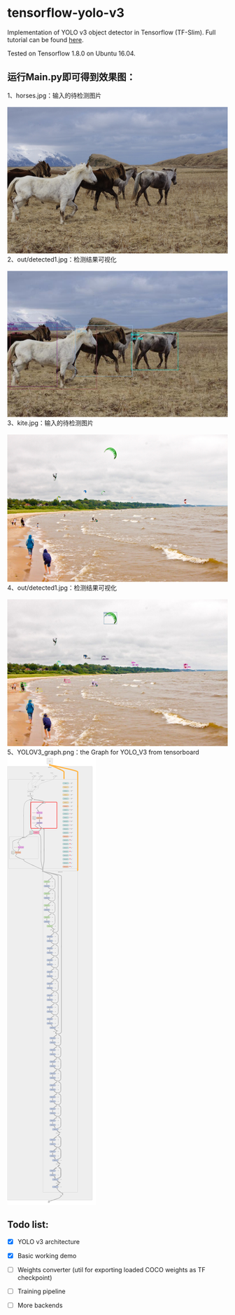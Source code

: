 # tensorflow-yolo-v3

Implementation of YOLO v3 object detector in Tensorflow (TF-Slim). Full tutorial can be found [here](https://pjreddie.com/media/files/yolov3.weights).

Tested on Tensorflow 1.8.0 on Ubuntu 16.04.


## 运行Main.py即可得到效果图：<br>
1、horses.jpg：输入的待检测图片<br><br>
![image](images/horses.jpg)<br>
2、out/detected1.jpg：检测结果可视化<br><br>
![image](out/detected1.jpg)<br>
3、kite.jpg：输入的待检测图片<br><br>
![image](images/kite.jpg)<br>
4、out/detected1.jpg：检测结果可视化<br><br>
![image](out/detected2.jpg)<br>
5、YOLOV3_graph.png：the Graph for YOLO_V3 from tensorboard
![image](YOLOV3_graph.png)<br>

## Todo list:
- [x] YOLO v3 architecture
- [x] Basic working demo
- [ ] Weights converter (util for exporting loaded COCO weights as TF checkpoint)
- [ ] Training pipeline
- [ ] More backends


